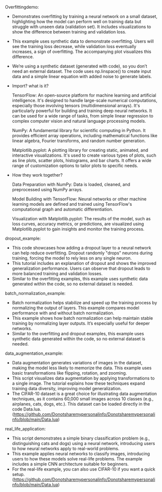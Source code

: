 Overfittingdemo:
- Demonstrates overfitting by training a neural network on a small dataset, highlighting how the model can perform well on training data but struggle with unseen data (validation set). It includes visualizations to show the difference between training and validation loss.
- This example uses synthetic data to demonstrate overfitting. Users will see the training loss decrease, while validation loss eventually increases, a sign of overfitting. The accompanying plot visualizes this difference.
- We’re using a synthetic dataset (generated with code), so you don’t need an external dataset. The code uses np.linspace() to create input data and a simple linear equation with added noise to generate labels.

- Import? what is it?

   TensorFlow: An open-source platform for machine learning and artificial intelligence. It's designed to handle large-scale numerical computations, especially those involving tensors (multidimensional arrays).
 It's particularly powerful for building and training deep neural networks. It can be used for a wide range of tasks, from simple linear regression to complex computer vision and natural language processing models.

  NumPy: A fundamental library for scientific computing in Python. It provides efficient array operations, including mathematical functions like linear algebra, Fourier transforms, and random number generation.

  Matplotlib.pyplot: A plotting library for creating static, animated, and interactive visualizations. It's used to create various types of plots, such as line plots, scatter plots, histograms, and bar charts. It offers a wide range of customization options to tailor plots to specific needs.

- How they work together?

   Data Preparation with NumPy: Data is loaded, cleaned, and preprocessed using NumPy arrays.

  Model Building with TensorFlow: Neural networks or other machine learning models are defined and trained using TensorFlow's computational graph and automatic differentiation.

  Visualization with Matplotlib.pyplot: The results of the model, such as loss curves, accuracy metrics, or predictions, are visualized using Matplotlib.pyplot to gain insights and monitor the training process.

dropout_example:
 - This code showcases how adding a dropout layer to a neural network can help reduce overfitting. Dropout randomly "drops" neurons during training, forcing the model to rely less on any single neuron.
 - This tutorial includes an explanation of dropout and shows the improved generalization performance. Users can observe that dropout leads to more balanced training and validation losses.
 - Similar to the overfitting examples, this example uses synthetic data generated within the code, so no external dataset is needed.

batch_normalization_example:
 - Batch normalization helps stabilize and speed up the training process by normalizing the output of layers. This example compares model performance with and without batch normalization.
 - This example shows how batch normalization can help maintain stable training by normalizing layer outputs. It’s especially useful for deeper networks.
 - Similar to the overfitting and dropout examples, this example uses synthetic data generated within the code, so no external dataset is needed.

data_augmentation_example:
 - Data augmentation generates variations of images in the dataset, making the model less likely to memorize the data. This example uses basic transformations like flipping, rotation, and zooming.
 - This script visualizes data augmentation by applying transformations to a single image. The tutorial explains how these techniques expand training data diversity, improving model generalization.
 - The CIFAR-10 dataset is a great choice for illustrating data augmentation techniques, as it contains 60,000 small images across 10 classes (e.g., airplanes, cats, dogs, etc.). This dataset can be loaded directly in the code Data.lua. (https://github.com/Donotsharemypersonalinfo/Donotsharemypersonalinfo/blob/main/Data.lua)

real_life_application:
 - This script demonstrates a simple binary classification problem (e.g., distinguishing cats and dogs) using a neural network, introducing users to how neural networks apply to real-world problems.
 - This example applies neural networks to classify images, introducing users to how these models solve real-life problems. The example includes a simple CNN architecture suitable for beginners.
 - For the real-life example, you can also use CIFAR-10 if you want a quick setup. (https://github.com/Donotsharemypersonalinfo/Donotsharemypersonalinfo/blob/main/Data.lua)

  
